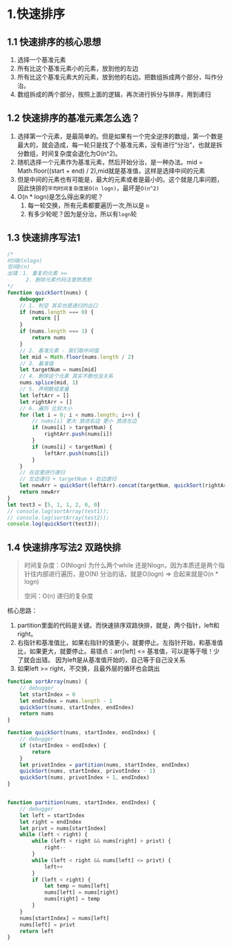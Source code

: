 # 1.快速排序

## 1.1 快速排序的核心思想

1. 选择一个基准元素
2. 所有比这个基准元素小的元素，放到他的左边
3. 所有比这个基准元素大的元素，放到他的右边。把数组拆成两个部分，叫作分治。
4. 数组拆成的两个部分，按照上面的逻辑，再次进行拆分与排序，用到递归





## 1.2 快速排序的基准元素怎么选？

1. 选择第一个元素，是最简单的。但是如果有一个完全逆序的数组，第一个数是最大的，就会造成，每一轮只是找了个基准元素，没有进行“分治”，也就是拆分数组，时间复杂度会退化为O(n^2)。
2. 随机选择一个元素作为基准元素，然后开始分治，是一种办法。mid = Math.floor((start + end) / 2),mid就是基准值，这样是选择中间的元素
3. 但是中间的元素也有可能是，最大的元素或者是最小的。这个就是几率问题，因此快排的`平均时间复杂度是O(n logn)`，最坏是`O(n^2)`
4. O(n * logn)是怎么得出来的呢？
   1. 每一轮交换，所有元素都要遍历一次,所以是 `n`
   2. 有多少轮呢？因为是分治，所以有`logn`轮







## 1.3 快速排序写法1

```js
/* 
时间O(nlogn)
空间O(n)
出错：1. 重复的元素 >=
      2. 删除元素代码注意熟悉怒
*/
function quickSort(nums) {
    debugger
    // 1. 判空 其实也是递归的出口
    if (nums.length === 0) {
        return []
    }
    if (nums.length === 1) {
        return nums
    }
    // 2. 基准元素 - 我们取中间值
    let mid = Math.floor(nums.length / 2)
    // 3. 基准值
    let targetNum = nums[mid]
    // 4. 删除这个元素 其实不删也没关系
    nums.splice(mid, 1)
    // 5. 声明数组变量
    let leftArr = []
    let rightArr = []
    // 6. 遍历 比较大小
    for (let i = 0; i < nums.length; i++) {
        // nums[i] 更大 放进右边 更小 放进左边
        if (nums[i] > targetNum) {
            rightArr.push(nums[i])
        }
        if (nums[i] < targetNum) {
            leftArr.push(nums[i])
        }
    }
    // 在这里进行递归
    // 左边递归 + targetNum + 右边递归
    let newArr = quickSort(leftArr).concat(targetNum, quickSort(rightArr))
    return newArr
}
let test3 = [5, 1, 1, 2, 0, 0]
// console.log(sortArray(test1));
// console.log(sortArray(test2));
console.log(quickSort(test3));
```





## 1.4 快速排序写法2 双路快排

>时间复杂度：O(Nlogn) 为什么两个while 还是Nlogn，因为本质还是两个指针往内部进行遍历，是O(N) 分治的话，就是O(logn) => 合起来就是O(n * logn)
>
>空间：O(n) 递归的复杂度

核心思路：

1. partition里面的代码是关键。而快速排序双路快排，就是，两个指针，left和right。
2. 右指针和基准值比，如果右指针的值更小，就要停止。左指针开始，和基准值比，如果更大，就要停止。易错点：arr[left] <= 基准值，可以是等于哦！少了就会出错。 因为left是从基准值开始的，自己等于自己没关系
3. 如果left >= right，不交换，且最外层的循环也会跳出

```js
function sortArray(nums) {
    // debugger
    let startIndex = 0
    let endIndex = nums.length - 1
    quickSort(nums, startIndex, endIndex)
    return nums
}

function quickSort(nums, startIndex, endIndex) {
    // debugger
    if (startIndex > endIndex) {
        return
    }
    let privotIndex = partition(nums, startIndex, endIndex)
    quickSort(nums, startIndex, privotIndex - 1)
    quickSort(nums, privotIndex + 1, endIndex)
}


function partition(nums, startIndex, endIndex) {
    // debugger
    let left = startIndex
    let right = endIndex
    let privt = nums[startIndex]
    while (left < right) {
        while (left < right && nums[right] > privt) {
            right--
        }
        while (left < right && nums[left] <= privt) {
            left++
        }
        if (left < right) {
            let temp = nums[left]
            nums[left] = nums[right]
            nums[right] = temp
        }
    }
    nums[startIndex] = nums[left]
    nums[left] = privt
    return left
}
```

